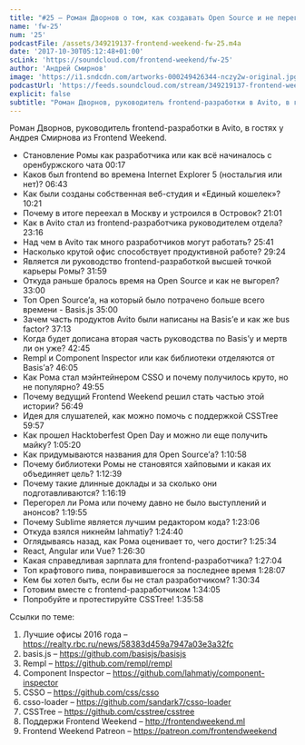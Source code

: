 ```yaml
---
title: "#25 – Роман Дворнов о том, как создавать Open Source и не перегореть"
name: 'fw-25'
num: '25'
podcastFile: /assets/349219137-frontend-weekend-fw-25.m4a
date: '2017-10-30T05:12:48+01:00'
scLink: 'https://soundcloud.com/frontend-weekend/fw-25'
author: 'Андрей Смирнов'
image: 'https://i1.sndcdn.com/artworks-000249426344-nczy2w-original.jpg'
podcastUrl: 'https://feeds.soundcloud.com/stream/349219137-frontend-weekend-fw-25.m4a'
explicit: false
subtitle: "Роман Дворнов, руководитель frontend-разработки в Avito, в гостях у Андрея Смирнова из Frontend Weekend."
---
```

Роман Дворнов, руководитель frontend-разработки в Avito, в гостях у Андрея Смирнова из Frontend Weekend.

- Становление Ромы как разработчика или как всё начиналось с оренбуржского чата <timecode>00:17</timecode>
- Каков был frontend во времена Internet Explorer 5 (ностальгия или нет)? <timecode>06:43</timecode>
- Как были созданы собственная веб-студия и «Единый кошелек»? <timecode>10:21</timecode>
- Почему в итоге переехал в Москву и устроился в Островок? <timecode>21:01</timecode>
- Как в Avito стал из frontend-разработчика руководителем отдела? <timecode>23:16</timecode>
- Над чем в Avito так много разработчиков могут работать? <timecode>25:41</timecode>
- Насколько крутой офис способствует продуктивной работе? <timecode>29:24</timecode>
- Является ли руководство frontend-разработкой высшей точкой карьеры Ромы? <timecode>31:59</timecode>
- Откуда раньше бралось время на Open Source и как не выгорел? <timecode>33:00</timecode>
- Топ Open Source’а, на который было потрачено больше всего времени - Basis.js <timecode>35:00</timecode>
- Зачем часть продуктов Avito были написаны на Basis’е и как же bus factor? <timecode>37:13</timecode>
- Когда будет дописана вторая часть руководства по Basis’у и мертв ли он уже? <timecode>42:45</timecode>
- Rempl и Component Inspector или как библиотеки отделяются от Basis’а? <timecode>46:05</timecode>
- Как Рома стал мэйнтейнером CSSO и почему получилось круто, но не популярно? <timecode>49:55</timecode>
- Почему ведущий Frontend Weekend решил стать частью этой истории? <timecode>56:49</timecode>
- Идея для слушателей, как можно помочь с поддержкой CSSTree <timecode>59:57</timecode>
- Как прошел Hacktoberfest Open Day и можно ли еще получить майку? <timecode>1:05:20</timecode>
- Как придумываются названия для Open Source’а? <timecode>1:10:58</timecode>
- Почему библиотеки Ромы не становятся хайповыми и какая их объединяет цель? <timecode>1:12:39</timecode>
- Почему такие длинные доклады и за сколько они подготавливаются? <timecode>1:16:19</timecode>
- Перегорел ли Рома или почему давно не было выступлений и анонсов? <timecode>1:19:55</timecode>
- Почему Sublime является лучшим редактором кода? <timecode>1:23:06</timecode>
- Откуда взялся никнейм lahmatiy? <timecode>1:24:40</timecode>
- Оглядываясь назад, как Рома оценивает то, чего достиг? <timecode>1:25:34</timecode>
- React, Angular или Vue? <timecode>1:26:30</timecode>
- Какая справедливая зарплата для frontend-разработчика? <timecode>1:27:04</timecode>
- Топ крафтового пива, понравившегося за последнее время <timecode>1:28:07</timecode>
- Кем бы хотел быть, если бы не стал разработчиком? <timecode>1:30:34</timecode>
- Готовим вместе с frontend-разработчиком <timecode>1:34:05</timecode>
- Попробуйте и протестируйте CSSTree! <timecode>1:35:58</timecode>

Ссылки по теме:
1) Лучшие офисы 2016 года – https://realty.rbc.ru/news/58383d459a7947a03e3a32fc
2) basis.js – https://github.com/basisjs/basisjs
3) Rempl – https://github.com/rempl/rempl
4) Component Inspector – https://github.com/lahmatiy/component-inspector
5) CSSO – https://github.com/css/csso
6) csso-loader – https://github.com/sandark7/csso-loader
7) CSSTree – https://github.com/csstree/csstree
8) Поддержи Frontend Weekend – http://frontendweekend.ml
9) Frontend Weekend Patreon – https://patreon.com/frontendweekend